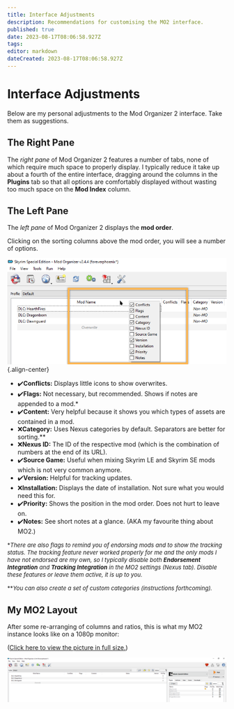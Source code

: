 ```yaml
---
title: Interface Adjustments
description: Recommendations for customising the MO2 interface.
published: true
date: 2023-08-17T08:06:58.927Z
tags: 
editor: markdown
dateCreated: 2023-08-17T08:06:58.927Z
---
```


# Interface Adjustments

Below are my personal adjustments to the Mod Organizer 2 interface. Take them as suggestions.

## The Right Pane

The *right pane* of Mod Organizer 2 features a number of tabs, none of which require much space to properly display. I typically reduce it take up about a fourth of the entire interface, dragging around the columns in the **Plugins** tab so that all options are comfortably displayed without wasting too much space on the **Mod Index** column.

## The Left Pane

The *left pane* of Mod Organizer 2 displays the **mod order**.

Clicking on the sorting columns above the mod order, you will see a number of options.

![adjust-mo2-columns.png](/getting-started/initial-setup/adjust-mo2-columns.png){.align-center}

- ✔️**Conflicts:** Displays little icons to show overwrites.
- ✔️**Flags:** Not necessary, but recommended. Shows if notes are appended to a mod.*
- ✔️**Content:** Very helpful because it shows you which types of assets are contained in a mod.
- ❌**Category:** Uses Nexus categories by default. Separators are better for sorting.**
- ❌**Nexus ID:** The ID of the respective mod (which is the combination of numbers at the end of its URL).
- ✔️**Source Game:** Useful when mixing Skyrim LE and Skyrim SE mods which is not very common anymore.
- ✔️**Version:** Helpful for tracking updates.
- ❌**Installation:** Displays the date of installation. Not sure what you would need this for.
- ✔️**Priority:** Shows the position in the mod order. Does not hurt to leave on.
- ✔️**Notes:** See short notes at a glance. (AKA my favourite thing about MO2.)

<font size=2>\**There are also flags to remind you of endorsing mods and to show the tracking status. The tracking feature never worked properly for me and the only mods I have not endorsed are my own, so I typically disable both **Endorsement Integration** and **Tracking Integration** in the MO2 settings (Nexus tab). Disable these features or leave them active, it is up to you.*</font>

<font size=2>\*\**You can also create a set of custom categories (instructions forthcoming).*</font>

## My MO2 Layout

After some re-arranging of columns and ratios, this is what my MO2 instance looks like on a 1080p monitor:

([Click here to view the picture in full size.](/getting-started/initial-setup/mo2-my-layout.png))

![mo2-my-layout.png](/getting-started/initial-setup/mo2-my-layout.png)